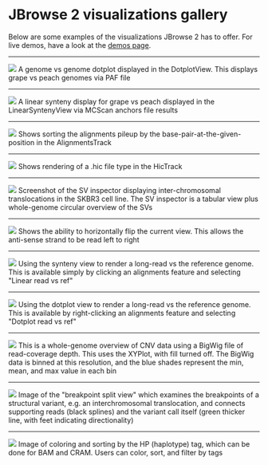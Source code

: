 # JBrowse 2 visualizations gallery

Below are some examples of the visualizations JBrowse 2 has to offer. For live demos, have a look at the [demos page](demos).

---

![](./img/dotplot.png)
A genome vs genome dotplot displayed in the DotplotView. This displays grape vs
peach genomes via PAF file

---

![](./img/linear_synteny.png)
A linear synteny display for grape vs peach displayed in the LinearSyntenyView
via MCScan anchors file results

---

![](./img/alignments_sort_by_base.png)
Shows sorting the alignments pileup by the base-pair-at-the-given-position in
the AlignmentsTrack

---

![](./img/hic_track.png)
Shows rendering of a .hic file type in the HicTrack

---

![](./img/sv_inspector_importform_loaded.png)
Screenshot of the SV inspector displaying inter-chromosomal translocations in
the SKBR3 cell line. The SV inspector is a tabular view plus whole-genome
circular overview of the SVs

---

![](./img/horizontally_flip.png)
Shows the ability to horizontally flip the current view. This allows the
anti-sense strand to be read left to right

---

![](./img/linear_longread.png)
Using the synteny view to render a long-read vs the reference genome. This is
available simply by clicking an alignments feature and selecting "Linear read
vs ref"

---

![](./img/dotplot_longread.png)
Using the dotplot view to render a long-read vs the reference genome. This is
available by right-clicking an alignments feature and selecting "Dotplot read
vs ref"

---

![](./img/cnv.png)
This is a whole-genome overview of CNV data using a BigWig file of
read-coverage depth. This uses the XYPlot, with fill turned off. The BigWig
data is binned at this resolution, and the blue shades represent the min, mean,
and max value in each bin

---

![](./img/breakpoint_split_view.png)
Image of the "breakpoint split view" which examines the breakpoints of a
structural variant, e.g. an interchromosomal translocation, and connects
supporting reads (black splines) and the variant call itself (green thicker
line, with feet indicating directionality)

---

![](./img/color_by_tag.png)
Image of coloring and sorting by the HP (haplotype) tag, which can be done for
BAM and CRAM. Users can color, sort, and filter by tags
